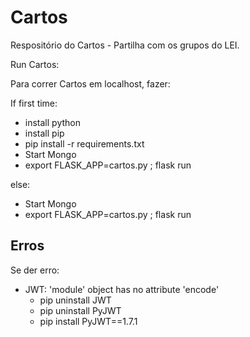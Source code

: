 # Cartos

Respositório do Cartos - Partilha com os grupos do LEI.

Run Cartos:

Para correr Cartos em localhost, fazer:

If first time:

- install python
- install pip
- pip install -r requirements.txt
- Start Mongo
- export FLASK_APP=cartos.py ; flask run

else:

- Start Mongo
- export FLASK_APP=cartos.py ; flask run

## Erros

Se der erro:

- JWT: 'module' object has no attribute 'encode'
  - pip uninstall JWT
  - pip uninstall PyJWT
  - pip install PyJWT==1.7.1
